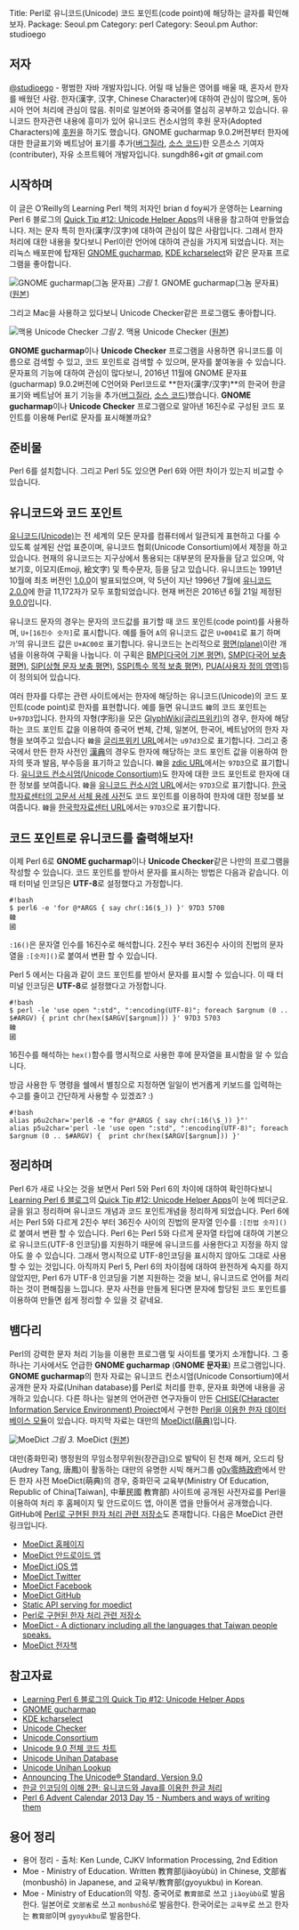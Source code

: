 Title:    Perl로 유니코드(Unicode) 코드 포인트(code point)에 해당하는 글자를 확인해보자.
Package:  Seoul.pm
Category: perl
Category: Seoul.pm
Author:   studioego

저자
-----

[@studioego][twitter-studioego] - 평범한 자바 개발자입니다.
어릴 때 남들은 영어를 배울 때, 혼자서 한자를 배웠던 사람.
한자(漢字, 汉字, Chinese Character)에 대하여 관심이 많으며, 동아시아 언어 처리에 관심이 많음.
취미로 일본어와 중국어를 열심히 공부하고 있습니다.
유니코드 한자관련 내용에 흥미가 있어 유니코드 컨소시엄의 후원 문자(Adopted Characters)에 [후원][unicode-adoption]을 하기도 했습니다.
GNOME gucharmap 9.0.2버전부터 한자에 대한 한글표기와 베트남어 표기를
추가([버그질라][gucharmap-patch-bug], [소스 코드][gucharmap-patch-source])한
오픈소스 기여자(contributer), 자유 소프트웨어 개발자입니다.
sungdh86+git _at_ gmail.com


시작하며
---------

이 글은 O’Reilly의 Learning Perl 책의 저자인 brian d foy씨가 운영하는 Learning Perl 6 블로그의
[Quick Tip #12: Unicode Helper Apps][home-lp6-quicktip-12]의 내용을 참고하여 만들었습니다.
저는 문자 특히 한자(漢字/汉字)에 대하여 관심이 많은 사람입니다.
그래서 한자 처리에 대한 내용을 찾다보니 Perl이란 언어에 대하여 관심을 가지게 되었습니다.
저는 리눅스 배포판에 탑재된 [GNOME gucharmap][gucharmap], [KDE kcharselect][kcharselect]와 같은 문자표 프로그램을 좋아합니다.

![GNOME gucharmap(그놈 문자표)][img-1-resize]
*그림 1.* GNOME gucharmap(그놈 문자표) ([원본][img-1])

그리고 Mac을 사용하고 있다보니 Unicode Checker같은 프로그램도 좋아합니다.

![맥용 Unicode Checker][img-2-resize]
*그림 2.* 맥용 Unicode Checker ([원본][img-2])

**GNOME gucharmap**이나 **Unicode Checker** 프로그램을 사용하면 유니코드를
이름으로 검색할 수 있고, 코드 포인트로 검색할 수 있으며, 문자를 붙여놓을 수 있습니다.
문자표의 기능에 대하여 관심이 많다보니, 2016년 11월에 GNOME 문자표(gucharmap) 9.0.2버전에
C언어와 Perl코드로 **한자(漢字/汉字)**의 한국어 한글 표기와 베트남어 표기 기능을
추가([버그질라][gucharmap-patch-bug], [소스 코드][gucharmap-patch-source])했습니다.
**GNOME gucharmap**이나 **Unicode Checker** 프로그램으로 알아낸
16진수로 구성된 코드 포인트를 이용해 Perl로 문자를 표시해볼까요?


준비물
-------

Perl 6를 설치합니다.
그리고 Perl 5도 있으면 Perl 6와 어떤 차이가 있는지 비교할 수 있습니다.


유니코드와 코드 포인트
-----------------------

[유니코드(Unicode)][wiki-unicode]는 전 세계의 모든 문자를 컴퓨터에서 일관되게 표현하고 다룰 수 있도록 설계된 산업 표준이며,
유니코드 협회(Unicode Consortium)에서 제정을 하고 있습니다.
현재의 유니코드는 지구상에서 통용되는 대부분의 문자들을 담고 있으며,
악보기호, 이모지(Emoji, 絵文字) 및 특수문자, 등을 담고 있습니다.
유니코드는 1991년 10월에 최초 버전인 [1.0.0][unicode-ver-1.0.0]이 발표되었으며,
약 5년이 지난 1996년 7월에 [유니코드 2.0.0][unicode-ver-2.0.0]에 한글 11,172자가 모두 포함되었습니다.
현재 버전은 2016년 6월 21일 제정된 [9.0.0][unicode-ver-9.0.0]입니다.

유니코드 문자의 경우는 문자의 코드값를 표기할 때 코드 포인트(code point)를 사용하며, `U+[16진수 숫자]`로 표시합니다.
예를 들어 `A`의 유니코드 값은 `U+0041`로 표기 하며 `가`’의 유니코드 값은 `U+AC00로` 표기합니다.
유니코드는 논리적으로 [평면(plane)][wiki-unicode-plane]이란 개념을 이용하여 구획을 나눕니다.
이 구획은 [BMP(다국어 기본 평면)][wiki-unicode-plane-bmp], [SMP(다국어 보충 평면)][wiki-unicode-plane-smp],
[SIP(상형 문자 보충 평면)][wiki-unicode-plane-sip], [SSP(특수 목적 보충 평면)][wiki-unicode-plane-ssp],
[PUA(사용자 정의 영역)][wiki-unicode-plane-pua]등이 정의되어 있습니다.

여러 한자를 다루는 관련 사이트에서는 한자에 해당하는 유니코드(Unicode)의 코드 포인트(code point)로 한자를 표현합니다.
예를 들면 유니코드 `韓`의 코드 포인트는 `U+97D3`입니다.
한자의 자형(字形)을 모은 [GlyphWiki(글리프위키)][glyphwiki]의 경우,
한자에 해당하는 코드 포인트 값을 이용하여 중국어 번체, 간체, 일본어, 한국어, 베트남어의 한자 자형을 보여주고 있습니다
`韓`을 [글리프위키 URL][glyphwiki-u97d3]에서는 `u97d3`으로 표기합니다.
그리고 중국에서 만든 한자 사전인 [漢典][zdic]의 경우도 한자에 해당하는 코드 포인트 값을 이용하여 한자의 뜻과 발음, 부수등을 표기하고 있습니다.
`韓`을 [zdic URL][zdic-u97d3]에서는 `97D3`으로 표기합니다.
[유니코드 컨소시엄(Unicode Consortium)][unicode]도 한자에 대한 코드 포인트로 한자에 대한 정보를 보여줍니다.
`韓`을 [유니코드 컨소시엄 URL][unicode-u97d3]에서는 `97D3`으로 표기합니다.
[한국학자료센터의 고문서 서체 용례 사전][kostma-segment]도 코드 포인트를 이용하여 한자에 대한 정보를 보여줍니다.
`韓`을 [한국학자료센터 URL][kostma-segment-u97d3]에서는 `97D3`으로 표기합니다.


코드 포인트로 유니코드를 출력해보자!
-------------------------------------

이제 Perl 6로 **GNOME gucharmap**이나 **Unicode Checker**같은 나만의 프로그램을 작성할 수 있습니다.
코드 포인트를 받아서 문자를 표시하는 방법은 다음과 같습니다.
이 때 터미널 인코딩은 **UTF-8**로 설정했다고 가정합니다.

    #!bash
    $ perl6 -e 'for @*ARGS { say chr(:16($_)) }' 97D3 570B
    韓
    國

`:16()`은 문자열 인수를 16진수로 해석합니다.
2진수 부터 36진수 사이의 진법의 문자열을 `:[숫자]()`로 붙여서 변환 할 수 있습니다.

Perl 5 에서는 다음과 같이 코드 포인트를 받아서 문자를 표시할 수 있습니다.
이 때 터미널 인코딩은 **UTF-8**로 설정했다고 가정합니다.

    #!bash
    $ perl -le 'use open ":std", ":encoding(UTF-8)"; foreach $argnum (0 .. $#ARGV) { print chr(hex($ARGV[$argnum])) }' 97D3 5703
    韓
    國

16진수를 해석하는 `hex()`함수를 명시적으로 사용한 후에 문자열을 표시함을 알 수 있습니다.

방금 사용한 두 명령을 쉘에서 별칭으로 지정하면
일일이 번거롭게 키보드를 입력하는 수고를 줄이고 간단하게 사용할 수 있겠죠? :)

    #!bash
    alias p6u2char='perl6 -e "for @*ARGS { say chr(:16(\$_)) }"'
    alias p5u2char='perl -le 'use open ":std", ":encoding(UTF-8)"; foreach $argnum (0 .. $#ARGV) {  print chr(hex($ARGV[$argnum])) }'


정리하며
---------

Perl 6가 새로 나오는 것을 보면서 Perl 5와 Perl 6의 차이에 대하여 확인하다보니
[Learning Perl 6 블로그][home-lp6]의 [Quick Tip #12: Unicode Helper Apps][home-lp6-quicktip-12]이 눈에 띄더군요.
글을 읽고 정리하며 유니코드 개념과 코드 포인트개념을 정리하게 되었습니다.
Perl 6에서는 Perl 5와 다르게 2진수 부터 36진수 사이의 진법의 문자열 인수를 `:[진법 숫자]()`로 붙여서 변환 할 수 있습니다.
Perl 6는 Perl 5와 다르게 문자열 타입에 대하여 기본으로 유니코드(UTF-8 인코딩)를 지원하기 때문에
유니코드를 사용한다고 지정을 하지 않아도 쓸 수 있습니다.
그래서 명시적으로 UTF-8인코딩을 표시하지 않아도 그대로 사용 할 수 있는 것입니다.
아직까지 Perl 5, Perl 6의 차이점에 대하여 완전하게 숙지를 하지 않았지만,
Perl 6가 UTF-8 인코딩을 기본 지원하는 것을 보니, 유니코드로 언어를 처리하는 것이 편해짐을 느낍니다.
문자 사전을 만들게 된다면 문자에 할당된 코드 포인트를 이용하여 만들면 쉽게 정리할 수 있을 것 같네요.


뱀다리
-------

Perl의 강력한 문자 처리 기능을 이용한 프로그램 및 사이트를 몇가지 소개합니다.
그 중 하나는 기사에서도 언급한 **GNOME gucharmap** (**GNOME 문자표**) 프로그램입니다.
**GNOME gucharmap**의 한자 자료는 유니코드 컨소시엄(Unicode Consortium)에서
공개한 문자 자료(Unihan database)를 Perl로 처리를 한후, 문자표 화면에 내용을 공개하고 있습니다.
다른 하나는 일본의 언어관련 연구자들이 만든 [CHISE(CHaracter Information Service Environment) Project][chise]에서
구현한 [Perl을 이용한 한자 데이터베이스 모듈][chise-perl]이 있습니다.
마지막 자료는 대만의 [MoeDict(萌典)][moedict]입니다.

![MoeDict][img-3-resize]
*그림 3.* MoeDict ([원본][img-3])

대만(중화민국) 행정원의 무임소정무위원(장관급)으로 발탁이 된 천재 해커, 오드리 탕(Audrey Tang, 唐鳳)이 활동하는
대만의 유명한 시빅 해커그룹 [g0v零時政府][g0v]에서 만든 한자 사전 MoeDict(萌典)의 경우,
중화민국 교육부(Ministry Of Education, Republic of China[Taiwan], 中華民國 教育部) 사이트에 공개된 사전자료를
Perl을 이용하여 처리 후 홈페이지 및 안드로이드 앱, 아이폰 앱을 만들어서 공개했습니다.
GitHub에 [Perl로 구현된 한자 처리 관련 저장소][moedict-github-data-csld]도 존재합니다.
다음은 MoeDict 관련 링크입니다.

- [MoeDict 홈페이지][moedict]
- [MoeDict 안드로이드 앱][moedict-android]
- [MoeDict iOS 앱][moedict-ios]
- [MoeDict Twitter][moedict-twitter]
- [MoeDict Facebook][moedict-facebook]
- [MoeDict GitHub][moedict-github]
- [Static API serving for moedict][moedict-github-moedict.tw]
- [Perl로 구현된 한자 처리 관련 저장소][moedict-github-data-csld]
- [MoeDict - A dictionary including all the languages that Taiwan people speaks.][moedict-youtube]
- [MoeDict 전자책][moedict-github-epub]


참고자료
---------

- [Learning Perl 6 블로그의 Quick Tip #12: Unicode Helper Apps][home-lp6-quicktip-12]
- [GNOME gucharmap][gucharmap]
- [KDE kcharselect][kcharselect]
- [Unicode Checker][unicode-checker]
- [Unicode Consortium][unicode]
- [Unicode 9.0 전체 코드 차트][unicode-charts]
- [Unicode Unihan Database][unicode-tr38]
- [Unicode Unihan Lookup][unicode-charts-unihan]
- [Announcing The Unicode® Standard, Version 9.0][unicode-blog-unicode-90]
- [한글 인코딩의 이해 2편: 유니코드와 Java를 이용한 한글 처리][naver-helloworld-unicode]
- [Perl 6 Advent Calendar 2013 Day 15 - Numbers and ways of writing them][perl6-advent-2013-12-15]


용어 정리
----------

- 용어 정리 - 출처: Ken Lunde, CJKV Information Processing, 2nd Edition
- Moe - Ministry of Education. Written 教育部(jiàoyùbù) in Chinese, 文部省(monbushō) in Japanese, and 교육부/教育部(gyoyukbu) in Korean.
- Moe - Ministry of Education의 약칭. 중국어로 `教育部`로 쓰고 `jiàoyùbù`로 발음한다.
  일본어로 `文部省`로 쓰고 `monbushō`로 발음한다.
  한국어로는 `교육부`로 쓰고 한자는 `教育部`이며 `gyoyukbu`로 발음한다.


[img-1]:                        2016-12-07-1.png
[img-2]:                        2016-12-07-2.png
[img-3]:                        2016-12-07-3.jpg

[img-1-resize]:                 2016-12-07-1_r.png
[img-2-resize]:                 2016-12-07-2_r.png
[img-3-resize]:                 2016-12-07-3_r.jpg

[chise-perl]:                   http://www.chise.org/perl/index.html
[chise]:                        http://www.chise.org/
[g0v]:                          http://g0v.tw/en-US/
[glyphwiki-u97d3]:              http://ko.glyphwiki.org/wiki/u97d3
[glyphwiki]:                    http://ko.glyphwiki.org
[gucharmap-patch-bug]:          https://bugzilla.gnome.org/show_bug.cgi?id=773380
[gucharmap-patch-source]:       https://github.com/GNOME/gucharmap/commit/b3614d114bc2158f8e5c4b98797019f3a71d0ba7
[gucharmap]:                    https://wiki.gnome.org/action/show/Apps/Gucharmap
[home-lp6-quicktip-12]:         https://www.learningperl6.com/2016/11/27/quick-tip-12-unicode-helper-apps/
[home-lp6]:                     https://www.learningperl6.com/
[home-perlbrew]:                http://perlbrew.pl/
[kcharselect]:                  https://utils.kde.org/projects/kcharselect/
[kostma-segment-u97d3]:         http://www.kostma.net/segment/segmentList.aspx?unicode=97D3
[kostma-segment]:               http://www.kostma.net/segment/segmentList.aspx
[moedict-android]:              https://goo.gl/MOJVjg
[moedict-facebook]:             https://www.facebook.com/MoeDict/
[moedict-github-data-csld]:     https://github.com/g0v/moedict-data-csld
[moedict-github-epub]:          https://github.com/g0v/moedict-epub
[moedict-github-moedict.tw]:    https://github.com/g0v/moedict.tw
[moedict-github]:               https://github.com/g0v
[moedict-ios]:                  https://goo.gl/rvK7D
[moedict-twitter]:              https://twitter.com/moedict
[moedict-youtube]:              https://www.youtube.com/watch?v=FZTWuMrE4Dg
[moedict]:                      https://moedict.tw/
[naver-helloworld-unicode]:     http://d2.naver.com/helloworld/76650
[perl6-advent-2013-12-15]:      https://perl6advent.wordpress.com/2013/12/15/day-15-numbers-and-ways-of-writing-them/
[twitter-studioego]:            http://twitter.com/#!/studioego
[unicode-adoption]:             http://www.unicode.org/consortium/adopted-characters.html#b5FB7
[unicode-blog-unicode-90]:      http://blog.unicode.org/2016/06/announcing-unicode-standard-version-90.html
[unicode-charts-unihan]:        http://www.unicode.org/charts/unihan.html
[unicode-charts]:               http://www.unicode.org/charts/
[unicode-checker]:              https://earthlingsoft.net/UnicodeChecker/
[unicode-tr38]:                 http://www.unicode.org/reports/tr38/
[unicode-u97d3]:                http://www.unicode.org/cgi-bin/GetUnihanData.pl?codepoint=97D3
[unicode-ver-1.0.0]:            http://www.unicode.org/versions/Unicode1.0.0/
[unicode-ver-2.0.0]:            http://www.unicode.org/versions/Unicode2.0.0/
[unicode-ver-9.0.0]:            http://unicode.org/versions/Unicode9.0.0/
[unicode]:                      http://www.unicode.org
[wiki-unicode-plane-bmp]:       https://en.wikipedia.org/wiki/Plane_(Unicode)#Basic_Multilingual_Plane
[wiki-unicode-plane-pua]:       https://en.wikipedia.org/wiki/Private_Use_Areas#Private_Use_Areas
[wiki-unicode-plane-sip]:       https://en.wikipedia.org/wiki/Plane_(Unicode)#Supplementary_Ideographic_Plane
[wiki-unicode-plane-smp]:       https://en.wikipedia.org/wiki/Plane_(Unicode)#Supplementary_Multilingual_Plane
[wiki-unicode-plane-ssp]:       https://en.wikipedia.org/wiki/Plane_(Unicode)#Supplementary_Special-purpose_Plane
[wiki-unicode-plane]:           https://en.wikipedia.org/wiki/Plane_(Unicode)
[wiki-unicode]:                 https://en.wikipedia.org/wiki/Unicode
[zdic-u97d3]:                   http://www.zdic.net/z/27/js/97D3.htm
[zdic]:                         http://www.zdic.net/
